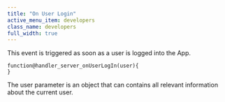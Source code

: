 ```yaml
---
title: "On User Login"
active_menu_item: developers
class_name: developers
full_width: true
---
```



This event is triggered as soon as a user is logged into the App.

    function@handler_server_onUserLogIn(user){
    }
   

The user parameter is an object that can contains all relevant information about the current user.

